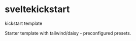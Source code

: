 # sveltekickstart
kickstart template

Starter template with tailwind/daisy - preconfigured presets.

